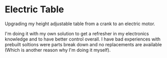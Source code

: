 # Electric Table
Upgrading my height adjustable table from a crank to an electric motor.

I'm doing it with my own solution to get a refresher in my electronics knowledge and to have better control overall.
I have bad experiences with prebuilt soltions were parts break down and no replacements are available (Which is another reason why I'm doing it myself).
